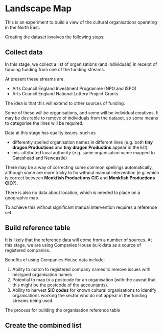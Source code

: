# Landscape Map

This is an experiment to build a view of the cultural organisations operating in
the North East.

Creating the dataset involves the following steps:

## Collect data

In this stage, we collect a list of organisations (and individuals) in receipt of funding funding from one of the funding streams.

At present these streams are:

* Arts Council England Investment Programme (NPO and ISPO)
* Arts Council England National Lottery Project Grants

The idea is that this will extend to other sources of funding.

Some of these will be organisations, and some will be individual creatives.
It may be desirable to remove of individuals from the dataset, so some means
to categorise the lines will be required.

Data at this stage has quality issues, such as

* differently spelled organisation names in different lines
  (e.g. both **tiny dragon Productions** and **tiny dragon Productins**
  appear in the list)
* mis-attributed local authority (e.g. same organisation name mapped
  to Gateshead and Newcastle)

There may be a way of correcting some common spellings automatically,
although some are more tricky to fix without manual intervention
(e.g. which is correct between **Monkfish Productions CIC** and
**Monkfish Productions CIO**?).

There is also no data about location, which is needed to place on a
geographic map.

To achieve this without significant manual intervention requires a
reference set.

## Build reference table

It is likely that the reference data will come from a number of sources.
At this stage, we are using Companies House bulk data as a source of
registered companies.

Benefits of using Companies House data include:

1. Ability to match to registered company names to remove issues with
   mistyped organisation names
2. Potential to map to a postcode for an organisation (with the caveat
   that this might be the postcode of the accountants).
3. Ability to harvest **SIC codes** for known cultural organisations
   to identify organisations working the sector who do not appear
   in the funding streams being used.

The process for building the organisation reference table

## Create the combined list


